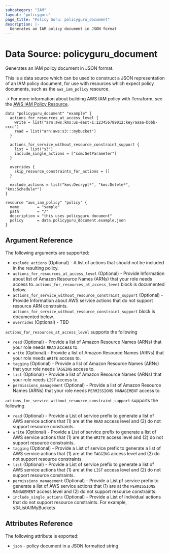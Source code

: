 ```yaml
---
subcategory: "IAM"
layout: "policyguru"
page_title: "Policy Guru: policyguru_document"
description: |-
  Generates an IAM policy document in JSON format
---
```


# Data Source: policyguru_document

Generates an IAM policy document in JSON format.

This is a data source which can be used to construct a JSON representation of
an IAM policy document, for use with resources which expect policy documents,
such as the `aws_iam_policy` resource.

-> For more information about building AWS IAM policy with Terraform, see the [AWS IAM Policy Resource](https://registry.terraform.io/providers/hashicorp/aws/latest/docs/resources/iam_policy).

```hcl
data "policyguru_document" "example" {
  actions_for_resources_at_access_level {
    write = list("arn:aws:kms:us-east-1:123456789012:key/aaaa-bbbb-cccc")
    read = list("arn:aws:s3:::mybucket")
  }

  actions_for_service_without_resource_constraint_support {
    list = list("s3")
    include_single_actions = ["ssm:GetParameter"]
  }

  overrides {
    skip_resource_constraints_for_actions = []
  }

  exclude_actions = list("kms:Decrypt*", "kms:Delete*", "kms:Schedule*")
}

resource "aws_iam_policy" "policy" {
  name        = "sample"
  path        = "/"
  description = "this uses policyguru document"
  policy      = data.policyguru_document.example.json
}
```

## Argument Reference

The following arguments are supported:

* `exclude_actions` (Optional) - A list of actions that should not be included in the resulting policy.
* `actions_for_resources_at_access_level` (Optional) - Provide Information about list of Amazon Resource Names (ARNs) that your role needs access to. `actions_for_resources_at_access_level` block is documented below.
* `actions_for_service_without_resource_constraint_support` (Optional) - Provide Information about AWS service actions that do not support resource ARN constraints. `actions_for_service_without_resource_constraint_support` block is documented below.
* `overrides` (Optional) - TBD


`actions_for_resources_at_access_level` supports the following

* `read` (Optional) - Provide a list of Amazon Resource Names (ARNs) that your role needs `READ` access to.
* `write` (Optional) - Provide a list of Amazon Resource Names (ARNs) that your role needs `WRITE` access to.
* `tagging` (Optional) - Provide a list of Amazon Resource Names (ARNs) that your role needs `TAGGING` access to.
* `list` (Optional) - Provide a list of Amazon Resource Names (ARNs) that your role needs `LIST` access to.
* `permissions_management` (Optional) - Provide a list of Amazon Resource Names (ARNs) that your role needs `PERMISSIONS MANAGEMENT` access to.


`actions_for_service_without_resource_constraint_support` supports the following

* `read` (Optional) - Provide a List of service prefix to generate a list of AWS service actions that (1) are at the `READ` access level and (2) do not support resource constraints.
* `write` (Optional) - Provide a List of service prefix to generate a list of AWS service actions that (1) are at the `WRITE` access level and (2) do not support resource constraints.
* `tagging` (Optional) - Provide a List of service prefix to generate a list of AWS service actions that (1) are at the `TAGGING` access level and (2) do not support resource constraints.
* `list` (Optional) - Provide a List of service prefix to generate a list of AWS service actions that (1) are at the `LIST` access level and (2) do not support resource constraints.
* `permissions_management` (Optional) - Provide a List pf service prefix to generate a list of AWS service actions that (1) are at the `PERMISSIONS MANAGEMENT` access level and (2) do not support resource constraints.
* `include_single_actions` (Optional) - Provide a List of individual actions that do not support resource constraints. For example, s3:ListAllMyBuckets

## Attributes Reference

The following attribute is exported:

* `json` - policy document in a JSON formatted string.
